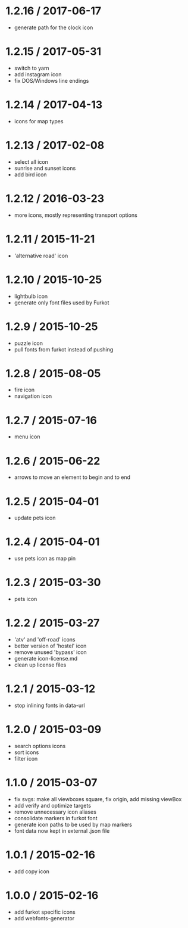 
1.2.16 / 2017-06-17
===================

 * generate path for the clock icon

1.2.15 / 2017-05-31
===================

 * switch to yarn
 * add instagram icon
 * fix DOS/Windows line endings

1.2.14 / 2017-04-13
===================

 * icons for map types

1.2.13 / 2017-02-08
===================

 * select all icon
 * sunrise and sunset icons
 * add bird icon

1.2.12 / 2016-03-23
===================

 * more icons, mostly representing transport options

1.2.11 / 2015-11-21
===================

 * 'alternative road' icon

1.2.10 / 2015-10-25
===================

 * lightbulb icon
 * generate only font files used by Furkot

1.2.9 / 2015-10-25
==================

 * puzzle icon
 * pull fonts from furkot instead of pushing

1.2.8 / 2015-08-05
==================

 * fire icon
 * navigation icon

1.2.7 / 2015-07-16
==================

 * menu icon

1.2.6 / 2015-06-22
==================

 * arrows to move an element to begin and to end

1.2.5 / 2015-04-01
==================

 * update pets icon

1.2.4 / 2015-04-01
==================

 * use pets icon as map pin

1.2.3 / 2015-03-30
==================

 * pets icon

1.2.2 / 2015-03-27
==================

 * 'atv' and 'off-road' icons
 * better version of 'hostel' icon
 * remove unused 'bypass' icon
 * generate icon-license.md
 * clean up license files

1.2.1 / 2015-03-12
==================

 * stop inlining fonts in data-url

1.2.0 / 2015-03-09
==================

 * search options icons
 * sort icons
 * filter icon

1.1.0 / 2015-03-07
==================

 * fix svgs: make all viewboxes square, fix origin, add missing viewBox
 * add verify and optimize targets
 * remove unnecessary icon aliases
 * consolidate markers in furkot font
 * generate icon paths to be used by map markers
 * font data now kept in external .json file

1.0.1 / 2015-02-16
==================

 * add copy icon

1.0.0 / 2015-02-16
==================

 * add furkot specific icons
 * add webfonts-generator
